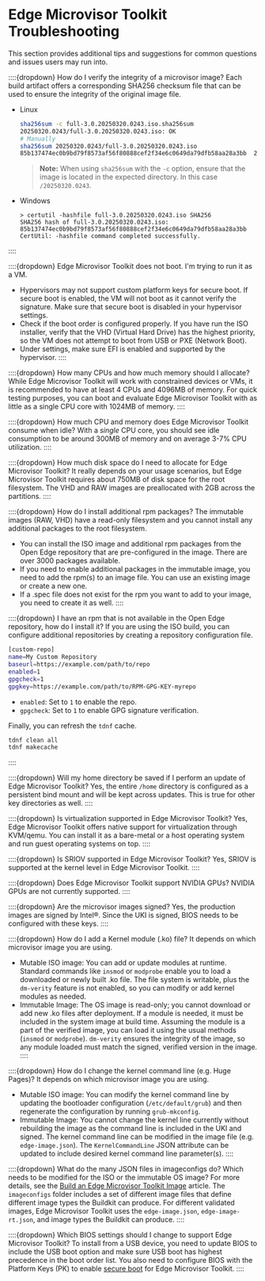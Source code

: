# Edge Microvisor Toolkit Troubleshooting

This section provides additional tips and suggestions for common questions
and issues users may run into.

::::{dropdown} How do I verify the integrity of a microvisor image?
Each build artifact offers a corresponding SHA256 checksum file that can be used to ensure
the integrity of the original image file.

- Linux
  ```bash
  sha256sum -c full-3.0.20250320.0243.iso.sha256sum
  20250320.0243/full-3.0.20250320.0243.iso: OK
  # Manually
  sha256sum 20250320.0243/full-3.0.20250320.0243.iso
  85b137474ec0b9bd79f8573af56f80888cef2f34e6c0649da79dfb58aa28a3bb  20250320.0243/full-3.0.20250320.0243.iso
  ```

  > **Note:**
    When using `sha256sum` with the `-c` option, ensure that the image is located in the
    expected directory. In this case `/20250320.0243`.

- Windows
  ```winbatch
  > certutil -hashfile full-3.0.20250320.0243.iso SHA256
  SHA256 hash of full-3.0.20250320.0243.iso:
  85b137474ec0b9bd79f8573af56f80888cef2f34e6c0649da79dfb58aa28a3bb
  CertUtil: -hashfile command completed successfully.
  ```
::::

::::{dropdown} Edge Microvisor Toolkit does not boot. I'm trying to run it as a VM.
- Hypervisors may not support custom platform keys for secure boot. If secure
  boot is enabled, the VM will not boot as it cannot verify the signature. Make sure
  that secure boot is disabled in your hypervisor settings.
- Check if the boot order is configured properly. If you have run the ISO
  installer, verify that the VHD (Virtual Hard Drive) has the highest priority, so the
  VM does not attempt to boot from USB or PXE (Network Boot).
- Under settings, make sure EFI is enabled and supported by the hypervisor.
::::


::::{dropdown} How many CPUs and how much memory should I allocate?
While Edge Microvisor Toolkit will work with constrained devices or VMs,
it is recommended to have at least 4 CPUs and 4096MB of memory. For quick
testing purposes, you can boot and evaluate Edge Microvisor Toolkit with as little as
a single CPU core with 1024MB of memory.
::::


::::{dropdown} How much CPU and memory does Edge Microvisor Toolkit consume when idle?
With a *single* CPU core, you should see idle consumption to be around 300MB of memory and
on average 3-7% CPU utilization.
::::


::::{dropdown} How much disk space do I need to allocate for Edge Microvisor Toolkit?
It really depends on your usage scenarios, but Edge Microvisor Toolkit
requires about 750MB of disk space for the root filesystem. The VHD and RAW
images are preallocated with 2GB across the partitions.
::::


::::{dropdown} How do I install additional rpm packages?
The immutable images (RAW, VHD) have a read-only filesystem and you cannot install any
additional packages to the root filesystem.

- You can install the ISO image and additional rpm packages from the Open
  Edge repository that are pre-configured in the image. There are over 3000
  packages available.
- If you need to enable additional packages in the immutable image, you need
  to add the rpm(s) to an image file. You can use an existing image or create a new one.
- If a .spec file does not exist for the rpm you want to add to your image,
  you need to create it as well.
::::


::::{dropdown} I have an rpm that is not available in the Open Edge repository, how do I install it?
If you are using the ISO build, you can configure additional
repositories by creating a repository configuration file.
```bash
[custom-repo]
name=My Custom Repository
baseurl=https://example.com/path/to/repo
enabled=1
gpgcheck=1
gpgkey=https://example.com/path/to/RPM-GPG-KEY-myrepo
```
- `enabled`: Set to `1` to enable the repo.
- `gpgcheck`: Set to `1` to enable GPG signature verification.

Finally, you can refresh the `tdnf` cache.
```bash
tdnf clean all
tdnf makecache
```
::::


::::{dropdown} Will my home directory be saved if I perform an update of Edge Microvisor Toolkit?
Yes, the entire `/home` directory is configured as a persistent bind mount and will be kept
across updates. This is true for other key directories as well.
::::


::::{dropdown} Is virtualization supported in Edge Microvisor Toolkit?
Yes, Edge Microvisor Toolkit offers native support for virtualization through KVM/qemu.
You can install it as a bare-metal or a host operating system and run guest operating systems
on top.
::::


::::{dropdown} Is SRIOV supported in Edge Microvisor Toolkit?
Yes, SRIOV is supported at the kernel level in Edge Microvisor Toolkit.
::::


::::{dropdown} Does Edge Microvisor Toolkit support NVIDIA GPUs?
NVIDIA GPUs are not currently supported.
::::


::::{dropdown} Are the microvisor images signed?
Yes, the production images are signed by Intel®. Since the UKI is signed, BIOS needs to be
configured with these keys.
::::


::::{dropdown} How do I add a Kernel module (.ko) file?
It depends on which microvisor image you are using.

- Mutable ISO image: You can add or update modules at runtime. Standard commands like
  `insmod` or `modprobe` enable you to load a downloaded or newly built .ko file.
  The file system is writable, plus the `dm‑verity` feature is not enabled,
  so you can modify or add kernel modules as needed.
- Immutable Image: The OS image is read-only; you cannot download or add new .ko
  files after deployment. If a module is needed, it must be included in the system
  image at build time. Assuming the module is a part of the verified image, you can
  load it using the usual methods (`insmod` or `modprobe`). `dm‑verity` ensures the
  integrity of the image, so any module loaded must match the signed, verified
  version in the image.
::::

::::{dropdown} How do I change the kernel command line (e.g. Huge Pages)?
It depends on which microvisor image you are using.

- Mutable ISO image: You can modify the kernel command line by updating the bootloader
  configuration (`/etc/default/grub`) and then regenerate the configuration by
  running `grub-mkconfig`.
- Immutable Image: You cannot change the kernel line currently without rebuilding
  the image as the command line is included in the UKI and signed. The kernel
  command line can be modified in the image file (e.g. `edge-image.json`). The
  `KernelCommandLine` JSON attribute can be updated to include desired kernel command
  line parameter(s).
::::

::::{dropdown} What do the many JSON files in imageconfigs do? Which needs to be modified for the ISO or the immutable OS image?
For more details, see the [Build an Edge Microvisor Toolkit Image](./get-started/emt-building-howto.md)
article. The `imageconfigs` folder includes a set of different image files that define
different image types the Buildkit can produce. For different validated images,
Edge Microvisor Toolkit uses the `edge-image.json`, `edge-image-rt.json`, and image types the
Buildkit can produce.
::::

::::{dropdown} Which BIOS settings should I change to support Edge Microvisor Toolkit?
To install from a USB device, you need to update BIOS to include the
USB boot option and make sure USB boot has highest precedence in the
boot order list. You also need to configure BIOS with the Platform Keys (PK) to enable
[secure boot](./get-started/emt-sb-howto.md) for Edge Microvisor Toolkit.
::::
